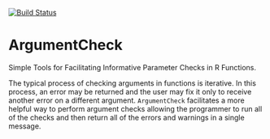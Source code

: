 [![Build Status](https://travis-ci.org/nutterb/ArgumentCheck.png?branch=devel-envi)](https://travis-ci.org/nutterb/ArgumentCheck)


ArgumentCheck
==============

Simple Tools for Facilitating Informative Parameter Checks in R Functions.

The typical process of checking arguments in functions is
iterative.  In this process, an error may be returned and the user may fix
it only to receive another error on a different argument.  `ArgumentCheck`
facilitates a more helpful way to perform argument checks allowing the
programmer to run all of the checks and then return all of the errors and
warnings in a single message.
